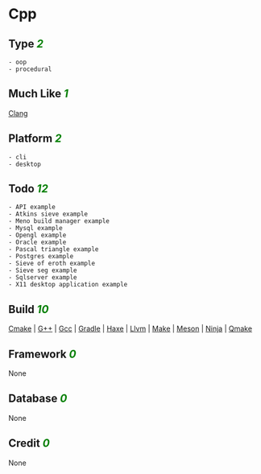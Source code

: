# Cpp

## Type <i style='color:green;'>2</i>
	- oop
	- procedural
## Much Like <i style='color:green;'>1</i>
[Clang](CLANG.md)
## Platform <i style='color:green;'>2</i>
	- cli
	- desktop
## Todo <i style='color:green;'>12</i>
	- API example
	- Atkins sieve example
	- Meno build manager example
	- Mysql example
	- Opengl example
	- Oracle example
	- Pascal triangle example
	- Postgres example
	- Sieve of eroth example
	- Sieve seg example
	- Sqlserver example
	- X11 desktop application example
## Build <i style='color:green;'>10</i>
[Cmake](https://github.com/bearddan2000?tab=repositories&q=cpp+cmake&type=&language=&sort=) | [G++](https://github.com/bearddan2000?tab=repositories&q=cpp+g++&type=&language=&sort=) | [Gcc](https://github.com/bearddan2000?tab=repositories&q=cpp+gcc&type=&language=&sort=) | [Gradle](https://github.com/bearddan2000?tab=repositories&q=cpp+gradle&type=&language=&sort=) | [Haxe](https://github.com/bearddan2000?tab=repositories&q=cpp+haxe&type=&language=&sort=) | [Llvm](https://github.com/bearddan2000?tab=repositories&q=cpp+llvm&type=&language=&sort=) | [Make](https://github.com/bearddan2000?tab=repositories&q=cpp+make&type=&language=&sort=) | [Meson](https://github.com/bearddan2000?tab=repositories&q=cpp+meson&type=&language=&sort=) | [Ninja](https://github.com/bearddan2000?tab=repositories&q=cpp+ninja&type=&language=&sort=) | [Qmake](https://github.com/bearddan2000?tab=repositories&q=cpp+qmake&type=&language=&sort=)
## Framework <i style='color:green;'>0</i>
None
## Database <i style='color:green;'>0</i>
None
## Credit <i style='color:green;'>0</i>
None